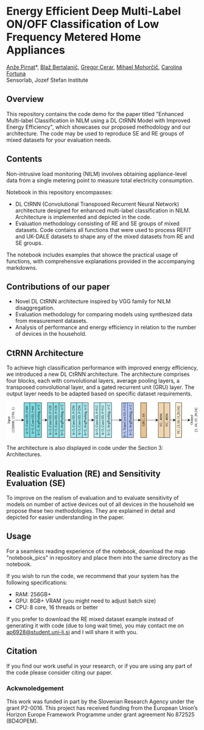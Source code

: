 # Energy Efficient Deep Multi-Label ON/OFF Classification of Low Frequency Metered Home Appliances
[Anže Pirnat](https://sensorlab.ijs.si/people/apirnat/)\*,
[Blaž Bertalanič](https://sensorlab.ijs.si/people/bbertalanic/)\,
[Gregor Cerar](https://sensorlab.ijs.si/people/gcerar/),
[Mihael Mohorčič](https://sensorlab.ijs.si/people/mmohorcic/),
[Carolina Fortuna](https://sensorlab.ijs.si/people/cfortuna/)<br>
Sensorlab, Jozef Stefan Institute

## Overview

This repository contains the code demo for the paper titled "Enhanced Multi-label Classification in NILM using a DL CtRNN Model with Improved Energy Efficiency", which showcases our proposed methodology and our architecture. The code may be used to reproduce SE and RE groups of mixed datasets for your evaluation needs.

## Contents

Non-intrusive load monitoring (NILM) involves obtaining appliance-level data from a single metering point to measure total electricity consumption. 

Notebook in this repository encompasses:
- DL CtRNN (Convolutional Transposed Recurrent Neural Network) architecture designed for enhanced multi-label classification in NILM. Architecture is implemented and depicted in the code. 
- Evaluation methodology consisting of RE and SE groups of mixed datasets. Code contains all functions that were used to process REFIT and UK-DALE datasets to shape any of the mixed datasets from RE and SE groups.

The notebook includes examples that showce the practical usage of functions, with comprehensive explanations provided in the accompanying markdowns.

## Contributions of our paper

- Novel DL CtRNN architecture inspired by VGG family for NILM disaggregation.
- Evaluation methodology for comparing models using synthesized data from measurement datasets.
- Analysis of performance and energy efficiency in relation to the number of devices in the household.

## CtRNN Architecture

To achieve high classification performance with improved energy efficiency, we introduced a new DL CtRNN architecture. The architecture comprises four blocks, each with convolutional layers, average pooling layers, a transposed convolutional layer, and a gated recurrent unit (GRU) layer. The output layer needs to be adapted based on specific dataset requirements.

![CtRNN Architecture](/notebook_pics/architecture.png)

The architecture is also displayed in code under the Section 3: Architectures. 

## Realistic Evaluation (RE) and Sensitivity Evaluation (SE) 
To improve on the realism of evaluation and to evaluate sensitivity of models on number of active devices out of all devices in the household we propose these two methodologies. They are explained in detail and depicted for easier understanding in the paper. 



## Usage
For a seamless reading experience of the notebook, download the map "notebook_pics" in repository and place them into the same directory as the notebook.

If you wish to run the code, we recommend that your system has the following specifications:
- RAM: 256GB+
- GPU: 8GB+ VRAM (you might need to adjust batch size)
- CPU: 8 core, 16 threads or better

If you prefer to download the RE mixed dataset example instead of generating it with code (due to long wait time), you may contact me on ap6928@student.uni-lj.si and I will share it with you.

## Citation
If you find our work useful in your research, or if you are using any part of the code please consider citing our paper. 

### Ackwnoledgement
This work was funded in part by the Slovenian Research Agency under the grant P2-0016. This project has received funding from the
European Union’s Horizon Europe Framework Programme under grant agreement No 872525 (BD4OPEM).

